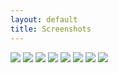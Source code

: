 ```yaml
---
layout: default
title: Screenshots
---
```

    
<img src="https://cloud.githubusercontent.com/assets/8350879/16852385/30dd0b98-4a08-11e6-8bc3-921306b31b0f.png"/>
<img src="https://cloud.githubusercontent.com/assets/8350879/16852380/2bae922c-4a08-11e6-8b77-713dcff90477.png"/>
<img src="https://cloud.githubusercontent.com/assets/8350879/16852379/2ba82342-4a08-11e6-92cd-2ff7ebc55e7b.png"/>
<img src="https://cloud.githubusercontent.com/assets/8350879/16852381/2bb33f84-4a08-11e6-86cd-417e5f54c295.png"/>
<img src="https://cloud.githubusercontent.com/assets/8350879/16852375/2b9a47e0-4a08-11e6-9227-99e7de3ef645.png"/>
<img src="https://cloud.githubusercontent.com/assets/8350879/16852376/2b9e1456-4a08-11e6-957f-ce88b960f4a5.png"/>
<img src="https://cloud.githubusercontent.com/assets/8350879/16852377/2ba68c76-4a08-11e6-8034-7224b46dbcd6.png"/>
<img src="https://cloud.githubusercontent.com/assets/8350879/16852378/2ba78b94-4a08-11e6-8c4b-89a9d3d7d31b.png"/>
